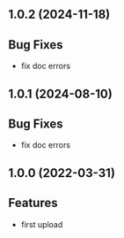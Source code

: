 ## 1.0.2 (2024-11-18)

## Bug Fixes

- fix doc errors

## 1.0.1 (2024-08-10)

## Bug Fixes

- fix doc errors

## 1.0.0 (2022-03-31)

## Features

- first upload